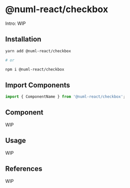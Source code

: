 # @numl-react/checkbox

Intro: WIP

## Installation

```sh
yarn add @numl-react/checkbox

# or

npm i @numl-react/checkbox
```

## Import Components

```jsx
import { ComponentName } from '@numl-react/checkbox';
```

## Component

WIP

## Usage

WIP

## References

WIP
